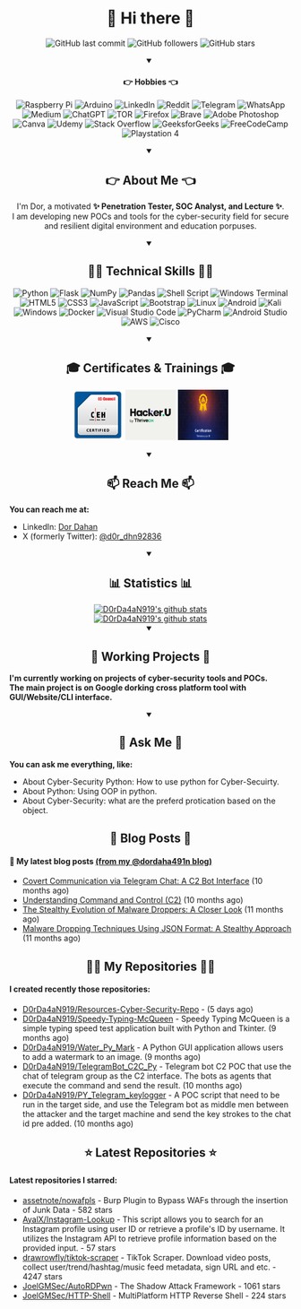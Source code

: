 
<h1 align="center">👋 Hi there 👋</h1>

<div id="TagsGithub" align="center">
    <p id="badgesTagsGithub">
        <img src="https://img.shields.io/github/last-commit/D0rDa4aN919/D0rDa4aN919?label=updated" alt="GitHub last commit">
        <img src="https://img.shields.io/github/followers/D0rDa4aN919?label=GitHub%20followers" alt="GitHub followers">
        <img src="https://img.shields.io/github/stars/D0rDa4aN919?label=GitHub%20stars" alt="GitHub stars">
    </p>
</div>

<div id="love" align="center">
    <details open>
        <summary><h4 align="center">👉 Hobbies 👈</h4></summary>
        <p id="badgeslove">
            <img src="https://img.shields.io/badge/-RaspberryPi-C51A4A?style=for-the-badge&logo=Raspberry-Pi" alt="Raspberry Pi">
            <img src="https://img.shields.io/badge/-Arduino-00979D?style=for-the-badge&logo=Arduino&logoColor=white" alt="Arduino">
            <img src="https://img.shields.io/badge/linkedin-%230077B5.svg?style=for-the-badge&logo=linkedin&logoColor=white" alt="LinkedIn">
            <img src="https://img.shields.io/badge/Reddit-%23FF4500.svg?style=for-the-badge&logo=Reddit&logoColor=white" alt="Reddit">
            <img src="https://img.shields.io/badge/Telegram-2CA5E0?style=for-the-badge&logo=telegram&logoColor=white" alt="Telegram">
            <img src="https://img.shields.io/badge/WhatsApp-25D366?style=for-the-badge&logo=whatsapp&logoColor=white" alt="WhatsApp">
            <img src="https://img.shields.io/badge/Brave-FB542B?style=for-the-badge&logo=Brave&logoColor=white" alt="Medium">
            <img src="https://img.shields.io/badge/chatGPT-74aa9c?style=for-the-badge&logo=openai&logoColor=white" alt="ChatGPT">
            <img src="https://img.shields.io/badge/tor-%237E4798.svg?style=for-the-badge&logo=tor-project&logoColor=white" alt="TOR">
            <img src="https://img.shields.io/badge/Firefox-FF7139?style=for-the-badge&logo=Firefox-Browser&logoColor=white" alt="Firefox">
            <img src="https://img.shields.io/badge/Brave-FB542B?style=for-the-badge&logo=Brave&logoColor=white" alt="Brave">
            <img src="https://img.shields.io/badge/adobe%20photoshop-%2331A8FF.svg?style=for-the-badge&logo=adobe%20photoshop&logoColor=white" alt="Adobe Photoshop">
            <img src="https://img.shields.io/badge/Canva-%2300C4CC.svg?style=for-the-badge&logo=Canva&logoColor=white" alt="Canva">
            <img src="https://img.shields.io/badge/Kali-268BEE?style=for-the-badge&logo=kalilinux&logoColor=white" alt="Udemy">
            <img src="https://img.shields.io/badge/-Stackoverflow-FE7A16?style=for-the-badge&logo=stack-overflow&logoColor=white" alt="Stack Overflow">
            <img src="https://img.shields.io/badge/GeeksforGeeks-gray?style=for-the-badge&logo=geeksforgeeks&logoColor=35914c" alt="GeeksforGeeks">
            <img src="https://img.shields.io/badge/Freecodecamp-%23123.svg?&style=for-the-badge&logo=freecodecamp&logoColor=green" alt="FreeCodeCamp">
            <img src="https://img.shields.io/badge/Playstation%204-003791?style=for-the-badge&logo=playstation-4&logoColor=white" alt="Playstation 4">
        </p>
    </details>
</div>

<div id="about_me" align="center">
    <details open>
    <summary><h2 align="center">👉 About Me 👈</h2></summary>
    <p id="badgesTagsLang">I'm Dor, a motivated <b>✨ Penetration Tester, SOC Analyst, and Lecture ✨</b>.<br>
    I am developing new POCs and tools for the cyber-security field for secure and resilient digital environment and education porpuses.
    </p>
    </details>
</div>

<div id="techskill" align="center">
    <details open>
        <summary><h2>🧑‍💻 Technical Skills 🧑‍💻</h2></summary>
        <p id="TechnicalSkill">
            <img src="https://img.shields.io/badge/python-3670A0?style=for-the-badge&logo=python&logoColor=ffdd54" alt="Python">
            <img src="https://img.shields.io/badge/flask-%23000.svg?style=for-the-badge&logo=flask&logoColor=white" alt="Flask">
            <img src="https://img.shields.io/badge/numpy-%23013243.svg?style=for-the-badge&logo=numpy&logoColor=white" alt="NumPy">
            <img src="https://img.shields.io/badge/pandas-%23150458.svg?style=for-the-badge&logo=pandas&logoColor=white" alt="Pandas">
            <img src="https://img.shields.io/badge/shell_script-%23121011.svg?style=for-the-badge&logo=gnu-bash&logoColor=white" alt="Shell Script">
            <img src="https://img.shields.io/badge/Windows%20Terminal-%234D4D4D.svg?style=for-the-badge&logo=windows-terminal&logoColor=white" alt="Windows Terminal">
            <img src="https://img.shields.io/badge/html5-%23E34F26.svg?style=for-the-badge&logo=html5&logoColor=white" alt="HTML5">
            <img src="https://img.shields.io/badge/css3-%231572B6.svg?style=for-the-badge&logo=css3&logoColor=white" alt="CSS3">
            <img src="https://img.shields.io/badge/javascript-%23323330.svg?style=for-the-badge&logo=javascript&logoColor=%23F7DF1E" alt="JavaScript">
            <img src="https://img.shields.io/badge/bootstrap-%238511FA.svg?style=for-the-badge&logo=bootstrap&logoColor=whiteaa" alt="Bootstrap">
            <img src="https://img.shields.io/badge/Linux-FCC624?style=for-the-badge&logo=linux&logoColor=black" alt="Linux">
            <img src="https://img.shields.io/badge/Android-3DDC84?style=for-the-badge&logo=android&logoColor=white" alt="Android">
            <img src="https://img.shields.io/badge/-KUbuntu-%230079C1?style=for-the-badge&logo=kubuntu&logoColor=white" alt="Kali">
            <img src="https://img.shields.io/badge/Windows-0078D6?style=for-the-badge&logo=windows&logoColor=white" alt="Windows">
            <img src="https://img.shields.io/badge/docker-%230db7ed.svg?style=for-the-badge&logo=docker&logoColor=white" alt="Docker">
            <img src="https://img.shields.io/badge/Visual%20Studio%20Code-0078d7.svg?style=for-the-badge&logo=visual-studio-code&logoColor=white" alt="Visual Studio Code">
            <img src="https://img.shields.io/badge/pycharm-143?style=for-the-badge&logo=pycharm&logoColor=black&color=black&labelColor=green" alt="PyCharm">
            <img src="https://img.shields.io/badge/Android%20Studio-3DDC84.svg?style=for-the-badge&logo=android-studio&logoColor=white" alt="Android Studio">
            <img src="https://img.shields.io/badge/AWS-%23FF9900.svg?style=for-the-badge&logo=amazon-aws&logoColor=white" alt="AWS">
            <img src="https://img.shields.io/badge/cisco-%23049fd9.svg?style=for-the-badge&logo=cisco&logoColor=black" alt="Cisco">
        </p>
    </details>
</div>

<div id="certificates_div" align="center">
    <details open>
        <summary align="center"><h2 align="center">🎓 Certificates & Trainings 🎓</h2></summary>
        <p id="certificates">
            <a href="https://aspen.eccouncil.org/Home" target="_blank"><img src="/assets/badges/ceh_logo.png" alt="Certified Ethical Hacker (CEH)" width="90px" height="90px"></a>
            <a href="https://aspen.eccouncil.org/Home" target="_blank"><img src="/assets/badges/HACKERU.png" alt="HackerU Theoretical Certificate" width="90px" height="90px"></a>
            <a href="https://aspen.eccouncil.org/Home" target="_blank"><img src="/assets/badges/TAPT.png" alt="ThriveDx Arena Penetration Tester Practical Certificate (TAPT)" width="90px" height="90px"></a>
        </p>
    </details>
</div>

<div id="reach_me">
    <details open>
        <summary align="center"><h2 align="center">📫 Reach Me 📫</h2></summary>
        <p><b>You can reach me at:</b>
        <ul>
            <li> LinkedIn: <a href="https://www.linkedin.com/in/dor-dahan-b44655154/" target="_blank">Dor Dahan</a></li>
            <li> X (formerly Twitter): <a href="https://twitter.com/d0r_dhn92836" target="_blank">@d0r_dhn92836</a></li>
        </ul>
        </p>
    </details>
</div>

<div id="statistics_div" align="center">
    <details open>
        <summary align="center"><h2 align="center">📊 Statistics 📊</h2></summary>
            <a href="https://github-readme-stats.vercel.app/api?username=D0rDa4aN919&show_icons=true&theme=cobalt" target="_blank"><img src="https://github-readme-stats.vercel.app/api?username=D0rDa4aN919&show_icons=true&theme=radical" alt="D0rDa4aN919's github stats"></a><br>
            <a href="https://github-readme-stats.vercel.app/api/top-langs/?username=D0rDa4aN919&layout=compact" target="_blank"><img src="https://github-readme-stats.vercel.app/api/top-langs/?username=D0rDa4aN919&layout=compact" alt="D0rDa4aN919's github stats"></a>
    </details>
</div>

<div id="working_repositories" >
    <details open>
        <summary align="center"><h2 align="center">👷 Working Projects 👷</h2></summary>
        <p id="workingrepositories"><b>
        I'm currently working on projects of cyber-security tools and POCs.<br>
        The main project is on Google dorking cross platform tool with GUI/Website/CLI interface.
        </b></p>
    </details>
</div>


<div id="ask_me">
    <details open>
        <summary align="center"><h2 align="center">💬 Ask Me 💬</h2></summary>
        <p id="askMe"><b>You can ask me everything, like:</b></p>
        <ul>
            <li>About Cyber-Security Python: How to use python for Cyber-Secuirty.</li>
            <li>About Python: Using OOP in python.</li>
            <li>About Cyber-Security: what are the preferd protication based on the object.</li>
        </ul>
    </details>
</div>


<h2 align="center">📖 Blog Posts 📖</h2>


#### 📖 My latest blog posts [(from my @dordaha491n blog)](https://medium.com/@dordaha491n)
- [Covert Communication via Telegram Chat: A C2 Bot Interface](https://medium.com/@dordaha491n/covert-communication-via-telegram-chat-a-c2c-bot-interface-924effbc659e?source=rss-f059f1677bb7------2) (10 months ago)
- [Understanding Command and Control (C2)](https://medium.com/@dordaha491n/understanding-command-and-control-c2c-57cdc78a5216?source=rss-f059f1677bb7------2) (10 months ago)
- [The Stealthy Evolution of Malware Droppers: A Closer Look](https://medium.com/@dordaha491n/the-stealthy-evolution-of-malware-droppers-a-closer-look-cb269722d887?source=rss-f059f1677bb7------2) (11 months ago)
- [Malware Dropping Techniques Using JSON Format: A Stealthy Approach](https://medium.com/@dordaha491n/malware-dropping-techniques-using-json-format-a-stealthy-approach-afbf8c00023d?source=rss-f059f1677bb7------2) (11 months ago)


<h2 align="center">👨‍💻 My Repositories 👨‍💻</h2>


#### I created recently those repositories:

- [D0rDa4aN919/Resources-Cyber-Security-Repo](https://github.com/D0rDa4aN919/Resources-Cyber-Security-Repo) -  (5 days ago)
- [D0rDa4aN919/Speedy-Typing-McQueen](https://github.com/D0rDa4aN919/Speedy-Typing-McQueen) - Speedy Typing McQueen is a simple typing speed test application built with Python and Tkinter. (9 months ago)
- [D0rDa4aN919/Water_Py_Mark](https://github.com/D0rDa4aN919/Water_Py_Mark) - A Python GUI application allows users to add a watermark to an image. (9 months ago)
- [D0rDa4aN919/TelegramBot_C2C_Py](https://github.com/D0rDa4aN919/TelegramBot_C2C_Py) - Telegram bot C2 POC that use the chat of telegram group as the C2 interface. The bots as agents that execute the command and send the result. (10 months ago)
- [D0rDa4aN919/PY_Telegram_keylogger](https://github.com/D0rDa4aN919/PY_Telegram_keylogger) - A POC script that need to be run in the target side, and use the Telegram bot as middle men between the attacker and the target machine and send the key strokes to the chat id pre added. (10 months ago)


<h2 align="center">⭐ Latest Repositories ⭐</h2>

#### Latest repositories I starred:

- [assetnote/nowafpls](https://github.com/assetnote/nowafpls) - Burp Plugin to Bypass WAFs through the insertion of Junk Data - 582 stars
- [AyalX/Instagram-Lookup](https://github.com/AyalX/Instagram-Lookup) - This script allows you to search for an Instagram profile using user ID or retrieve a profile&#39;s ID by username. It utilizes the Instagram API to retrieve profile information based on the provided input. - 57 stars
- [drawrowfly/tiktok-scraper](https://github.com/drawrowfly/tiktok-scraper) - TikTok Scraper. Download video posts, collect user/trend/hashtag/music feed metadata, sign URL and etc. - 4247 stars
- [JoelGMSec/AutoRDPwn](https://github.com/JoelGMSec/AutoRDPwn) - The Shadow Attack Framework - 1061 stars
- [JoelGMSec/HTTP-Shell](https://github.com/JoelGMSec/HTTP-Shell) - MultiPlatform HTTP Reverse Shell - 224 stars
